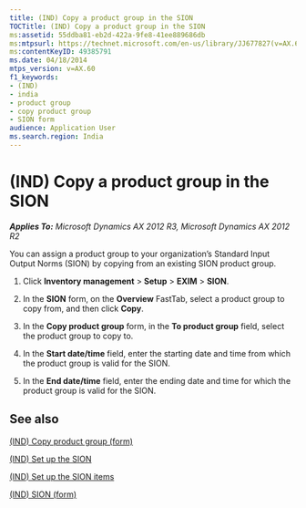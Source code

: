 ```yaml
---
title: (IND) Copy a product group in the SION
TOCTitle: (IND) Copy a product group in the SION
ms:assetid: 55ddba81-eb2d-422a-9fe8-41ee889686db
ms:mtpsurl: https://technet.microsoft.com/en-us/library/JJ677827(v=AX.60)
ms:contentKeyID: 49385791
ms.date: 04/18/2014
mtps_version: v=AX.60
f1_keywords:
- (IND)
- india
- product group
- copy product group
- SION form
audience: Application User
ms.search.region: India
---
```


# (IND) Copy a product group in the SION 


_**Applies To:** Microsoft Dynamics AX 2012 R3, Microsoft Dynamics AX 2012 R2_

You can assign a product group to your organization’s Standard Input Output Norms (SION) by copying from an existing SION product group.

1.  Click **Inventory management** \> **Setup** \> **EXIM** \> **SION**.

2.  In the **SION** form, on the **Overview** FastTab, select a product group to copy from, and then click **Copy**.

3.  In the **Copy product group** form, in the **To product group** field, select the product group to copy to.

4.  In the **Start date/time** field, enter the starting date and time from which the product group is valid for the SION.

5.  In the **End date/time** field, enter the ending date and time for which the product group is valid for the SION.

## See also

[(IND) Copy product group (form)](https://technet.microsoft.com/en-us/library/jj677997\(v=ax.60\))

[(IND) Set up the SION](ind-set-up-the-sion.md)

[(IND) Set up the SION items](ind-set-up-the-sion-items.md)

[(IND) SION (form)](https://technet.microsoft.com/en-us/library/jj710966\(v=ax.60\))

  


